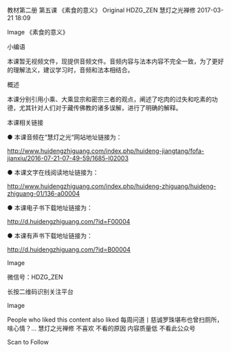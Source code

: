 教材第二册 第五课 《素食的意义》
Original HDZG_ZEN 慧灯之光禅修 2017-03-21 18:09


Image
《素食的意义》

 小编语 

本课暂无视频文件，现提供音频文件。音频内容与法本内容不完全一致，为了更好的理解法义，建议学习时，音频和法本相结合。

概述


本课分别引用小乘、大乘显宗和密宗三者的观点，阐述了吃肉的过失和吃素的功德，尤其针对人们对于藏传佛教的诸多误解，进行了明确的解释。







 本课相关链接 

●  本课音频在“慧灯之光“网站地址链接为：

http://www.huidengzhiguang.com/index.php/huideng-jiangtang/fofa-jianxiu/2016-07-21-07-49-59/1685-l02003



●  本课文字在线阅读地址链接为：

http://www.huidengzhiguang.com/index.php/huideng-zhiguang/huideng-zhiguang-01/136-a00004



●  本课电子书下载地址链接为：

http://d.huidengzhiguang.com/?id=F00004



●  本课有声书下载地址链接为：

http://d.huidengzhiguang.com/?id=B00004





Image






 微信号：HDZG_ZEN 

长按二维码识别关注平台

Image






People who liked this content also liked
每周问道丨慈诚罗珠堪布也曾扫厕所，啥心情？...
慧灯之光禅修
不喜欢
不看的原因
内容质量低 不看此公众号


Scan to Follow